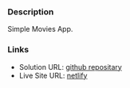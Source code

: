 ### Description

Simple Movies App.

### Links

- Solution URL: [github repositary](https://github.com/vladislav-gorovenko/movies)
- Live Site URL: [netlify](https://vladislav-gorovenko.github.io/movies/)
